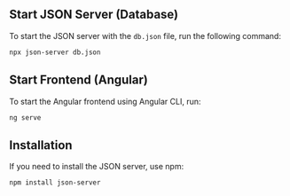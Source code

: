 ## Start JSON Server (Database)

To start the JSON server with the `db.json` file, run the following command:

```bash
npx json-server db.json
```

## Start Frontend (Angular)

To start the Angular frontend using Angular CLI, run:

```bash
ng serve
```

## Installation

If you need to install the JSON server, use npm:

```bash
npm install json-server
```
```
